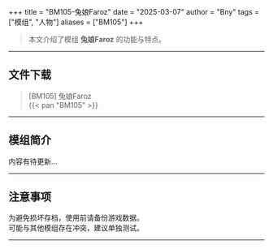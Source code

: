 +++
title = "BM105-兔娘Faroz"
date = "2025-03-07"
author = "Bny"
tags = ["模组", "人物"]
aliases = ["BM105"]
+++

> 本文介绍了模组 **兔娘Faroz** 的功能与特点。

---

## 文件下载

> [BM105] 兔娘Faroz  
{{< pan "BM105" >}}  

---

## 模组简介

>  
内容有待更新...  

---

## 注意事项

>  
为避免损坏存档，使用前请备份游戏数据。  
可能与其他模组存在冲突，建议单独测试。  

---

